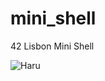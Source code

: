 # mini_shell
42 Lisbon Mini Shell

<img src="https://external-content.duckduckgo.com/iu/?u=https%3A%2F%2Fcdn.essential-japan.com%2Fwp-content%2Fuploads%2F2025%2F09%2FHaru_Urara_Yutaka_Take.webp&f=1&nofb=1&ipt=772008788447698682aaf5025d28c4b6a06b257fabbb667af9635a334e6acceb" alt="Haru">
